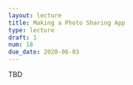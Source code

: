 ```yaml
---
layout: lecture
title: Making a Photo Sharing App
type: lecture
draft: 1
num: 18
due_date: 2020-06-03
---
```


TBD